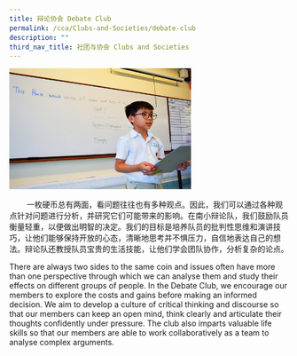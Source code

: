 ```yaml
---
title: 辩论协会 Debate Club
permalink: /cca/Clubs-and-Societies/debate-club
description: ""
third_nav_title: 社团与协会 Clubs and Societies
---
```


<img src="/images/debate-club.jpeg" 
     style="width:65%">


<p>&nbsp; &nbsp; &nbsp; &nbsp; 一枚硬币总有两面，看问题往往也有多种观点。因此，我们可以通过各种观点针对问题进行分析，并研究它们可能带来的影响。在南小辩论队，我们鼓励队员衡量轻重，以便做出明智的决定。我们的目标是培养队员的批判性思维和演讲技巧，让他们能够保持开放的心态，清晰地思考并不惧压力，自信地表达自己的想法。辩论队还教授队员宝贵的生活技能，让他们学会团队协作，分析复杂的论点。</p>
<p>There are always two sides to the same coin and issues often have more than one perspective through which we can analyse them and study their effects on different groups of people. In the Debate Club, we encourage our members to explore the costs and gains before making an informed decision. We aim to develop a culture of critical thinking and discourse so that our members can keep an open mind, think clearly and articulate their thoughts confidently under pressure. The club also imparts valuable life skills so that our members are able to work collaboratively as a team to analyse complex arguments.</p>